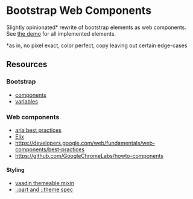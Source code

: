# Bootstrap Web Components

Slightly opinionated* rewrite of bootstrap elements as web components. See [the demo](demo/index.html) for all implemented elements.

*as in, no pixel exact, color perfect, copy leaving out certain edge-cases

## Resources

### Bootstrap

* [components](https://getbootstrap.com/docs/4.1/components/)
* [variables](https://github.com/twbs/bootstrap/blob/v4-dev/scss/_variables.scss)

### Web components

* [aria best practices](https://www.w3.org/TR/wai-aria-practices-1.1/)
* [Elix](https://github.com/elix/elix)
* https://developers.google.com/web/fundamentals/web-components/best-practices
* https://github.com/GoogleChromeLabs/howto-components

#### Styling

* [vaadin themeable mixin](https://github.com/vaadin/vaadin-themable-mixin)
* [::part and ::theme spec](https://drafts.csswg.org/css-shadow-parts-1/)

